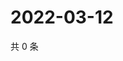 # 2022-03-12

共 0 条

<!-- BEGIN WEIBO -->
<!-- 最后更新时间 Sat Mar 12 2022 04:15:57 GMT+0800 (China Standard Time) -->

<!-- END WEIBO -->

